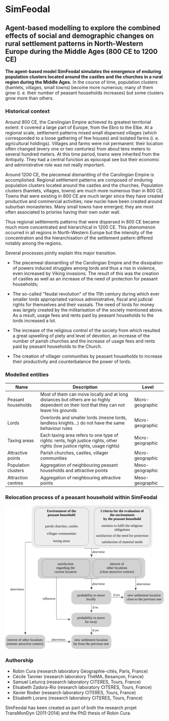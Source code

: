 # SimFeodal
## Agent-based modelling to explore the combined effects of social and demographic changes on rural settlement patterns in North-Western Europe during the Middle Ages (800 CE to 1200 CE)

**The agent-based model SimFeodal simulates the emergence of enduring population clusters located around the castles and the churches in a rural region during the Middle Ages.**  In the course of time, population clusters (hamlets, villages, small towns) become more numerous; many of them grow (i. e. their number of peasant households increases) but some clusters grow more than others.


### Historical context

Around 800 CE, the Carolingian Empire achieved its greatest territorial extent: it covered a large part of Europe, from the Ebro to the Elbe. At a regional scale, settlement patterns mixed small dispersed villages (which corresponded to a loose gathering of few houses) and isolated farms (i. e. agricultural holdings). Villages and farms were not permanent: their location often changed (every one or two centuries) from about tens meters to several hundred meters. At this time period, towns were inherited from the Antiquity. They had a central function as episcopal see but their economic and administrative role was not really important.

Around 1200 CE, the piecemeal dismantling of the Carolingian Empire is accomplished. Regional settlement patterns are composed of enduring population clusters located around the castles and the churches. Population clusters (hamlets, villages, towns) are much more numerous than in 800 CE. Towns that were existing in 800 CE are much larger since they have created productive and commercial activities; new nuclei have been created around suburban monasteries. Many small towns have emerged; they are most often associated to priories having their own outer wall.

Thus regional settlements patterns that were dispersed in 800 CE became much more concentrated and hierarchical in 1200 CE. This phenomenon occurred in all regions in North-Western Europe but the intensity of the concentration and the hierarchisation of the settlement pattern differed notably among the regions.

Several processes jointly explain this major transition.

* The piecemeal dismantling of the Carolingian Empire and the dissipation of powers induced  struggles among lords and thus a rise in violence, even increased by Viking invasions. The result of this was the creation of castles as well as an increase of the need of protection for peasant households;

* The so-called "feudal revolution" of the 11th century during which ever smaller lords appropriated various administrative, fiscal and judicial rights for themselves and their vassals. The need of lords for money was largely created by the militarisation of the society mentioned above. As a result, usage fees and rents paid by peasant households to the lords increased a lot.

* The increase of the religious control of the society from which resulted a great upwelling of piety and level of devotion, an increase of the number of parish churches and the increase of usage fees and rents paid by peasant households to the Church.

* The creation of villager communities by peasant households to increase their productivity and counterbalance the power of lords.


### Modelled entities

| Name  | Description | Level |
| ------------- | ------------- | ------------- |
| Peasant households | Most of them can move locally and at long distances but others are so highly dependent on their lord that they can not leave his grounds| Micro-geographic |
| Lords  | Overlords and smaller lords (mesne lords, landless knights...) do not have the same behaviour rules | Micro-geographic |
| Taxing areas  | Each taxing area refers to one type of rights: rents, high justice rights, other rights (low justice rights, usage rights) | Micro-geographic |
| Attractive points  | Parish churches, castles, villager communities  |  Micro-geographic |
| Population clusters  | Aggregation of neighbouring peasant households and attractive points |  Meso-geographic |
| Attraction centres  | Aggregation of neighbouring attractive points |  Meso-geographic |

### Relocation process of a peasant household within SimFeodal

![Relocation process of a peasant household](PH-movingrules.png)

### Authorship
- Robin Cura (research laboratory Géographie-cités, Paris, France)
- Cécile Tannier (research laboratory ThéMA, Besançon, France)
- Samuel Leturcq (research laboratory CITERES, Tours, France)
- Elisabeth Zadora-Rio (research laboratory CITERES, Tours, France)
- Xavier Rodier (research laboratory CITERES, Tours, France)
- Elisabeth Lorans (research laboratory CITERES, Tours, France)

SimFeodal has been created as part of both the research projet TransMonDyn (2011-2014) and the PhD thesis of Robin Cura.
